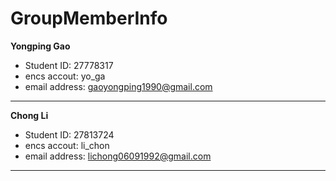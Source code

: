 # GroupMemberInfo

**Yongping Gao**
- Student ID: 27778317
- encs accout: yo_ga
- email address: gaoyongping1990@gmail.com

----------------
**Chong Li**
- Student ID: 27813724
- encs accout: li_chon
- email address: lichong06091992@gmail.com

----------------

